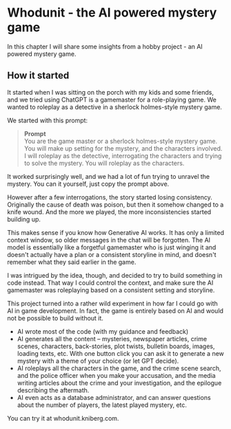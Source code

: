# Whodunit - the AI powered mystery game

In this chapter I will share some insights from a hobby project - an AI powered mystery game.

## How it started

It started when I was sitting on the porch with my kids and some friends, and we tried using ChatGPT is a gamemaster for a role-playing game. We wanted to roleplay as a detective in a sherlock holmes-style mystery game.

We started with this prompt:

> **Prompt**  
> You are the game master or a sherlock holmes-style mystery game.
> You will make up setting for the mystery, and the characters involved.
> I will roleplay as the detective, interrogating the characters and trying to solve the mystery.
> You will roleplay as the characters.

It worked surprisingly well, and we had a lot of fun trying to unravel the mystery. You can it yourself, just copy the prompt above.

However after a few interrogations, the story started losing consistency. Originally the cause of death was poison, but then it somehow changed to a knife wound. And the more we played, the more inconsistencies started building up.

This makes sense if you know how Generative AI works. It has only a limited context window, so older messages in the chat will be forgotten. The AI model is essentially like a forgetful gamemaster who is just winging it and doesn't actually have a plan or a consistent storyline in mind, and doesn't remember what they said earlier in the game.

I was intrigued by the idea, though, and decided to try to build something in code instead. That way I could control the context, and make sure the AI gamemaster was roleplaying based on a consistent setting and storyline.

This project turned into a rather wild experiment in how far I could go with AI in game development. In fact, the game is entirely based on AI and would not be possible to build without it.

- AI wrote most of the code (with my guidance and feedback)
- AI generates all the content – mysteries, newspaper articles, crime scenes, characters, back-stories, plot twists, bulletin boards, images, loading texts, etc. With one button click you can ask it to generate a new mystery with a theme of your choice (or let GPT decide).
- AI roleplays all the characters in the game, and the crime scene search, and the police officer when you make your accusation, and the media writing articles about the crime and your investigation, and the epilogue describing the aftermath.
- AI even acts as a database administrator, and can answer questions about the number of players, the latest played mystery, etc.

You can try it at whodunit.kniberg.com.
